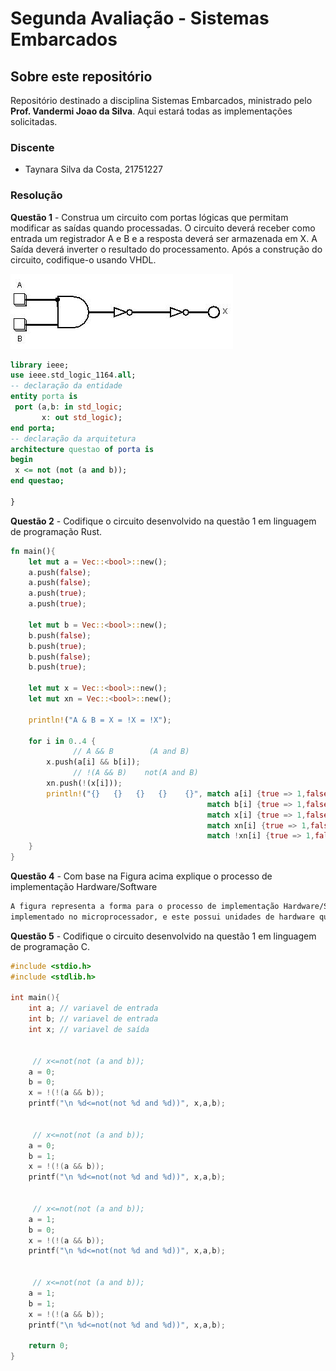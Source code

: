 # Segunda Avaliação - Sistemas Embarcados
## Sobre este repositório

Repositório destinado a disciplina Sistemas Embarcados, ministrado pelo **Prof. Vandermi Joao da Silva**.
Aqui estará todas as implementações solicitadas.


### Discente

- Taynara Silva da Costa, 21751227

### Resolução
**Questão 1** -
Construa um circuito com portas lógicas que permitam modificar as saídas quando processadas.
O circuito deverá receber como entrada um registrador A e B e a resposta deverá ser armazenada em X. 
A Saída deverá inverter o resultado do processamento. Após a construção do circuito, codifique-o usando VHDL.

![circuito](https://github.com/taynara-yt/AV2-Embarcados/blob/main/circuito.jpg?raw=true)

~~~VHDL
library ieee;
use ieee.std_logic_1164.all;
-- declaração da entidade
entity porta is
 port (a,b: in std_logic;
       x: out std_logic);
end porta;
-- declaração da arquitetura
architecture questao of porta is
begin
 x <= not (not (a and b));  
end questao;

}
~~~

**Questão 2** -
Codifique o circuito desenvolvido na questão 1 em linguagem de programação Rust.

~~~rust
fn main(){    
    let mut a = Vec::<bool>::new();
    a.push(false);
    a.push(false);
    a.push(true);
    a.push(true);
    
    let mut b = Vec::<bool>::new();
    b.push(false);
    b.push(true);
    b.push(false);
    b.push(true);
    
    let mut x = Vec::<bool>::new();
    let mut xn = Vec::<bool>::new();
    
    println!("A & B = X = !X = !X");
    
    for i in 0..4 {
              // A && B        (A and B)
        x.push(a[i] && b[i]); 
              // !(A && B)    not(A and B)
        xn.push(!(x[i]));     
        println!("{}   {}   {}   {}    {}", match a[i] {true => 1,false => 0}, 
                                            match b[i] {true => 1,false => 0}, 
                                            match x[i] {true => 1,false => 0}, 
                                            match xn[i] {true => 1,false => 0},
                                            match !xn[i] {true => 1,false => 0}); // !(!(A && B))    not(not(A and B))
    }
}
~~~

**Questão 4** -
Com base na Figura acima explique o processo de implementação Hardware/Software 
~~~txt
A figura representa a forma para o processo de implementação Hardware/Software, onde o código é
implementado no microprocessador, e este possui unidades de hardware que são circuitos específicos de uma placa.

~~~

**Questão 5** - Codifique o circuito desenvolvido na questão 1 em linguagem de programação C.
~~~c
#include <stdio.h>
#include <stdlib.h>

int main(){
    int a; // variavel de entrada
    int b; // variavel de entrada
    int x; // variavel de saída
	
	
     // x<=not(not (a and b));
	a = 0;
	b = 0;
	x = !(!(a && b));  
    printf("\n %d<=not(not %d and %d))", x,a,b);
	

     // x<=not(not (a and b));
	a = 0;
	b = 1;
	x = !(!(a && b));
    printf("\n %d<=not(not %d and %d))", x,a,b);


     // x<=not(not (a and b));
	a = 1;
	b = 0;
	x = !(!(a && b));
    printf("\n %d<=not(not %d and %d))", x,a,b);
		
        
     // x<=not(not (a and b));    
	a = 1;
	b = 1;
	x = !(!(a && b));
    printf("\n %d<=not(not %d and %d))", x,a,b);
	
	return 0;
}

~~~




